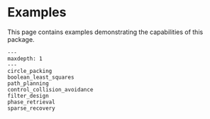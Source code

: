 # Examples

This page contains examples demonstrating the capabilities of this package.

```{toctree}
---
maxdepth: 1
---
circle_packing
boolean_least_squares
path_planning
control_collision_avoidance
filter_design
phase_retrieval
sparse_recovery
```
